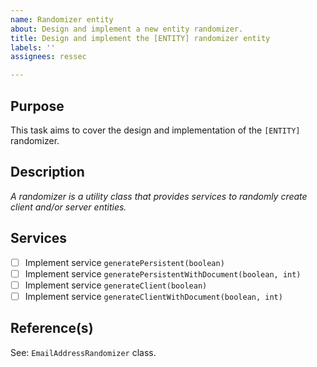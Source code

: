 ```yaml
---
name: Randomizer entity
about: Design and implement a new entity randomizer.
title: Design and implement the [ENTITY] randomizer entity
labels: ''
assignees: ressec

---
```


## Purpose

This task aims to cover the design and implementation of the `[ENTITY]` randomizer.

## Description

_A randomizer is a utility class that provides services to randomly create client and/or server entities._

## Services

- [ ] Implement service `generatePersistent(boolean)` 
- [ ] Implement service `generatePersistentWithDocument(boolean, int)` 
- [ ] Implement service `generateClient(boolean)` 
- [ ] Implement service `generateClientWithDocument(boolean, int)` 

## Reference(s)

See: `EmailAddressRandomizer` class.
